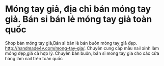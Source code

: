 # Móng tay giả, địa chỉ bán móng tay giả. Bán sỉ bán lẻ móng tay giả toàn quốc
Shop bán móng tay giả,Bán sỉ bán lẻ bán buôn móng tay giả đẹp. http://handmade4v.com/mong-tay-gia/. Chuyên cung cấp mẫu nail xinh làm móng đẹp,giá cả hợp lý. Chuyên bán buôn, bán sỉ mong tay gia cho các cửa hàng làm nail trên toàn quốc
